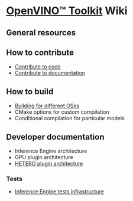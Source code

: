 # [OpenVINO™ Toolkit](https://01.org/openvinotoolkit) Wiki

## General resources

## How to contribute

* [Contribute to code](https://github.com/openvinotoolkit/openvino/wiki/ContributeCode)
* [Contribute to documentation](https://github.com/openvinotoolkit/openvino/wiki/ContributeDocs)

## How to build

* [Building for different OSes](https://github.com/openvinotoolkit/openvino/wiki/HowToBuildCode)
* CMake options for custom compilation
* Conditional compilation for particular models

## Developer documentation

* Inference Engine architecture
* GPU plugin architecture
* [HETERO plugin architecture](https://github.com/openvinotoolkit/openvino/wiki/HeteroArchitecture)

### Tests

* [Inference Engine tests infrastructure](https://github.com/openvinotoolkit/openvino/wiki/InferenceEngineTestsInfrastructure)
